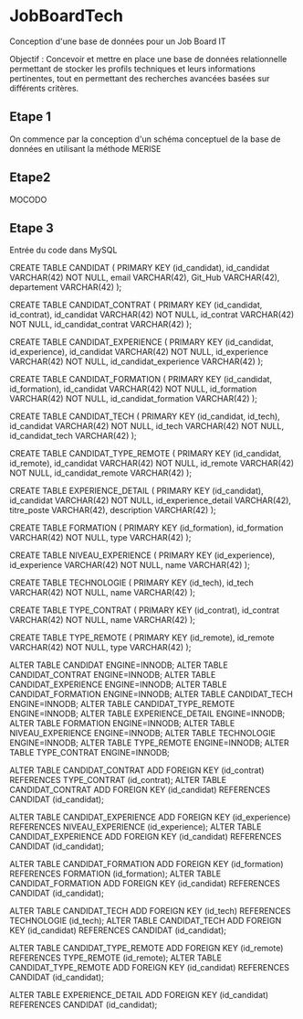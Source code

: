 # JobBoardTech
Conception d'une base de données pour un Job Board IT

Objectif : Concevoir et mettre en place une base de données relationnelle permettant de stocker les profils techniques et leurs informations pertinentes, tout en permettant des recherches avancées basées sur différents critères.

## Etape 1 
On commence par la conception d'un schéma conceptuel de la base de données en utilisant la méthode MERISE

## Etape2
MOCODO

## Etape 3

Entrée du code dans MySQL

CREATE TABLE CANDIDAT (
  PRIMARY KEY (id_candidat),
  id_candidat VARCHAR(42) NOT NULL,
  email       VARCHAR(42),
  Git_Hub     VARCHAR(42),
  departement VARCHAR(42)
);

CREATE TABLE CANDIDAT_CONTRAT (
  PRIMARY KEY (id_candidat, id_contrat),
  id_candidat         VARCHAR(42) NOT NULL,
  id_contrat          VARCHAR(42) NOT NULL,
  id_candidat_contrat VARCHAR(42)
);

CREATE TABLE CANDIDAT_EXPERIENCE (
  PRIMARY KEY (id_candidat, id_experience),
  id_candidat            VARCHAR(42) NOT NULL,
  id_experience          VARCHAR(42) NOT NULL,
  id_candidat_experience VARCHAR(42)
);

CREATE TABLE CANDIDAT_FORMATION (
  PRIMARY KEY (id_candidat, id_formation),
  id_candidat           VARCHAR(42) NOT NULL,
  id_formation          VARCHAR(42) NOT NULL,
  id_candidat_formation VARCHAR(42)
);

CREATE TABLE CANDIDAT_TECH (
  PRIMARY KEY (id_candidat, id_tech),
  id_candidat      VARCHAR(42) NOT NULL,
  id_tech          VARCHAR(42) NOT NULL,
  id_candidat_tech VARCHAR(42)
);

CREATE TABLE CANDIDAT_TYPE_REMOTE (
  PRIMARY KEY (id_candidat, id_remote),
  id_candidat        VARCHAR(42) NOT NULL,
  id_remote          VARCHAR(42) NOT NULL,
  id_candidat_remote VARCHAR(42)
);

CREATE TABLE EXPERIENCE_DETAIL (
  PRIMARY KEY (id_candidat),
  id_candidat          VARCHAR(42) NOT NULL,
  id_experience_detail VARCHAR(42),
  titre_poste          VARCHAR(42),
  description          VARCHAR(42)
);

CREATE TABLE FORMATION (
  PRIMARY KEY (id_formation),
  id_formation VARCHAR(42) NOT NULL,
  type         VARCHAR(42)
);

CREATE TABLE NIVEAU_EXPERIENCE (
  PRIMARY KEY (id_experience),
  id_experience VARCHAR(42) NOT NULL,
  name          VARCHAR(42)
);

CREATE TABLE TECHNOLOGIE (
  PRIMARY KEY (id_tech),
  id_tech VARCHAR(42) NOT NULL,
  name    VARCHAR(42)
);

CREATE TABLE TYPE_CONTRAT (
  PRIMARY KEY (id_contrat),
  id_contrat VARCHAR(42) NOT NULL,
  name       VARCHAR(42)
);

CREATE TABLE TYPE_REMOTE (
  PRIMARY KEY (id_remote),
  id_remote VARCHAR(42) NOT NULL,
  type      VARCHAR(42)
);

ALTER TABLE CANDIDAT ENGINE=INNODB;
ALTER TABLE CANDIDAT_CONTRAT ENGINE=INNODB;
ALTER TABLE CANDIDAT_EXPERIENCE ENGINE=INNODB;
ALTER TABLE CANDIDAT_FORMATION ENGINE=INNODB;
ALTER TABLE CANDIDAT_TECH ENGINE=INNODB;
ALTER TABLE CANDIDAT_TYPE_REMOTE  ENGINE=INNODB;
ALTER TABLE EXPERIENCE_DETAIL ENGINE=INNODB;
ALTER TABLE FORMATION ENGINE=INNODB;
ALTER TABLE NIVEAU_EXPERIENCE  ENGINE=INNODB;
ALTER TABLE TECHNOLOGIE ENGINE=INNODB;
ALTER TABLE TYPE_REMOTE ENGINE=INNODB;
ALTER TABLE TYPE_CONTRAT ENGINE=INNODB;

ALTER TABLE CANDIDAT_CONTRAT ADD FOREIGN KEY (id_contrat) REFERENCES TYPE_CONTRAT (id_contrat);
ALTER TABLE CANDIDAT_CONTRAT ADD FOREIGN KEY (id_candidat) REFERENCES CANDIDAT (id_candidat);

ALTER TABLE CANDIDAT_EXPERIENCE ADD FOREIGN KEY (id_experience) REFERENCES NIVEAU_EXPERIENCE (id_experience);
ALTER TABLE CANDIDAT_EXPERIENCE ADD FOREIGN KEY (id_candidat) REFERENCES CANDIDAT (id_candidat);

ALTER TABLE CANDIDAT_FORMATION ADD FOREIGN KEY (id_formation) REFERENCES FORMATION (id_formation);
ALTER TABLE CANDIDAT_FORMATION ADD FOREIGN KEY (id_candidat) REFERENCES CANDIDAT (id_candidat);

ALTER TABLE CANDIDAT_TECH ADD FOREIGN KEY (id_tech) REFERENCES TECHNOLOGIE (id_tech);
ALTER TABLE CANDIDAT_TECH ADD FOREIGN KEY (id_candidat) REFERENCES CANDIDAT (id_candidat);

ALTER TABLE CANDIDAT_TYPE_REMOTE ADD FOREIGN KEY (id_remote) REFERENCES TYPE_REMOTE (id_remote);
ALTER TABLE CANDIDAT_TYPE_REMOTE ADD FOREIGN KEY (id_candidat) REFERENCES CANDIDAT (id_candidat);

ALTER TABLE EXPERIENCE_DETAIL ADD FOREIGN KEY (id_candidat) REFERENCES CANDIDAT (id_candidat);
